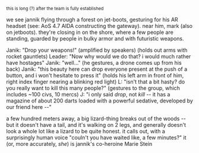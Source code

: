 <sub>this is long (?) after the team is fully established</sub>

we see jannik flying through a forest on jet-boots, gesturing for his AR headset (see: AoS 4.7 AIDA constructing the gateway). near him, mark (also on jetboots).
they're closing in on the shore, where a few people are standing, guarded by people in bulky armor and with futuristic weapons.

Janik: "Drop your weapons!" (amplified by speakers) (holds out arms with rocket gauntlets)
Leader: "Now why would we do that? i would much rather have hostages"
Janik: "well..."
(he gestures, a drone comes up from his back)
Janik: "this beauty here can drop everyone present at the push of a button, and i won't hesitate to press it"
(holds his left arm in front of him, right index finger nearing a blinking red light)
L: "isn't that a bit hasty? do you really want to kill this many people?" (gestures to the group, which includes ~100 civs, 10 mercs)
J: "i only said *drop*, not *kill* -- it has a magazine of about 200 darts loaded with a powerful sedative, developed by our friend here --"

a few hundred meters away, a big lizard-thing breaks out of the woods -- but it doesn't have a tail, and it's walking on 2 legs, and generally doesn't look a whole lot like a lizard to be quite honest.
it calls out, with a surprisingly human voice
"couln't you have waited like, a few minutes?"
it (or, more accurately, *she*) is jannik's co-heroine Marie Stein
